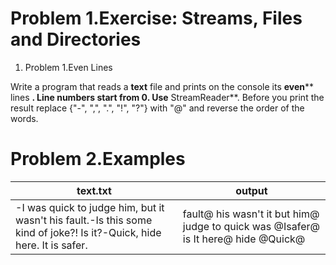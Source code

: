 ﻿# Problem 1.Exercise: Streams, Files and Directories

1. Problem 1.Even Lines

Write a program that reads a **text** file and prints on the console its **even**** lines **. Line numbers start from 0. Use** StreamReader**. Before you print the result replace {&quot;-&quot;, &quot;,&quot;, &quot;.&quot;, &quot;!&quot;, &quot;?&quot;} with &quot;@&quot; and reverse the order of the words.

# Problem 2.Examples

| **text.txt** | **output** |
| --- | --- |
| -I was quick to judge him, but it wasn&#39;t his fault.-Is this some kind of joke?! Is it?-Quick, hide here. It is safer. | fault@ his wasn&#39;t it but him@ judge to quick was @Isafer@ is It here@ hide @Quick@ |

